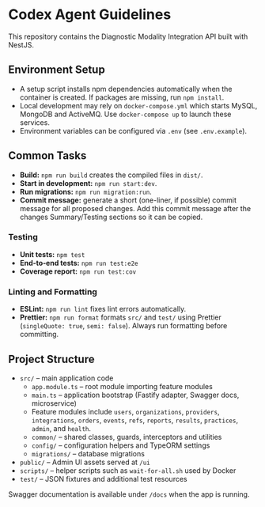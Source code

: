 # Codex Agent Guidelines

This repository contains the Diagnostic Modality Integration API built with NestJS.

## Environment Setup

- A setup script installs npm dependencies automatically when the container is created. If packages are missing, run
  `npm install`.
- Local development may rely on `docker-compose.yml` which starts MySQL, MongoDB and ActiveMQ. Use `docker-compose up`
  to launch these services.
- Environment variables can be configured via `.env` (see `.env.example`).

## Common Tasks

- **Build:** `npm run build` creates the compiled files in `dist/`.
- **Start in development:** `npm run start:dev`.
- **Run migrations:** `npm run migration:run`.
- **Commit message:** generate a short (one-liner, if possible) commit message for all proposed changes. Add this commit message after the changes Summary/Testing sections so it can be copied.

### Testing

- **Unit tests:** `npm test`
- **End‑to‑end tests:** `npm run test:e2e`
- **Coverage report:** `npm run test:cov`

### Linting and Formatting

- **ESLint:** `npm run lint` fixes lint errors automatically.
- **Prettier:** `npm run format` formats `src/` and `test/` using Prettier (`singleQuote: true`, `semi: false`). Always
  run formatting before committing.

## Project Structure

- `src/` – main application code
    - `app.module.ts` – root module importing feature modules
    - `main.ts` – application bootstrap (Fastify adapter, Swagger docs, microservice)
    - Feature modules include `users`, `organizations`, `providers`, `integrations`, `orders`, `events`, `refs`,
      `reports`, `results`, `practices`, `admin`, and `health`.
    - `common/` – shared classes, guards, interceptors and utilities
    - `config/` – configuration helpers and TypeORM settings
    - `migrations/` – database migrations
- `public/` – Admin UI assets served at `/ui`
- `scripts/` – helper scripts such as `wait-for-all.sh` used by Docker
- `test/` – JSON fixtures and additional test resources

Swagger documentation is available under `/docs` when the app is running.

